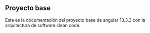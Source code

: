 ## Proyecto base

Esta es la documentación del proyecto base de angular 13.3.3 con la arquitectura de software clean code.

